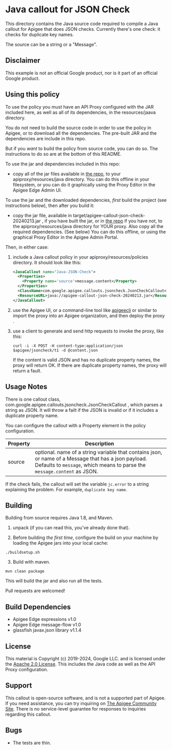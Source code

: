 # Java callout for JSON Check

This directory contains the Java source code required to compile a Java callout
for Apigee that does JSON checks. Currently there's one check: it checks for duplicate key names.

The source can be a string or a "Message".


## Disclaimer

This example is not an official Google product, nor is it part of an official Google product.


## Using this policy

To use the policy you must have an API Proxy configured with the JAR included
here, as well as all of its dependencies, in the resources/jaava directory.

You do not need to build the source code in order to use the policy in Apigee,
or to download all the dependencies. The pre-built JAR and the dependencies are
include in this repo.

But if you _want_ to build the policy from source code, you can do so.
The instructions to do so are at the bottom of this README.


To use the jar and dependencies included in this repo:

* copy all of the jar files available in [the
  repo](bundle/apiproxy/resources/java/), to your apiproxy/resources/java
  directory. You can do this offline in your filesystem, or you can do it
  graphically using the Proxy Editor in the Apigee Edge Admin UI.

To use the jar and the downloaded dependencies, _first_ build the project (see
instructions below), then after you build it:

* copy the jar file, available in target/apigee-callout-json-check-20240213.jar , if
  you have built the jar, or in [the
  repo](bundle/apiproxy/resources/java/apigee-callout-json-check-20240213.jar) if
  you have not, to the apiproxy/resources/java directory for YOUR proxy. Also copy all the
  required dependencies. (See below) You can do this offline, or using the
  graphical Proxy Editor in the Apigee Admin Portal.


Then, in either case:

1. include a Java callout policy in your
   apiproxy/resources/policies directory. It should look
   like this:
   ```xml
   <JavaCallout name="Java-JSON-Check">
     <Properties>
       <Property name='source'>message.content</Property>
     </Properties>
     <ClassName>com.google.apigee.callouts.jsoncheck.JsonCheckCallout</ClassName>
     <ResourceURL>java://apigee-callout-json-check-20240213.jar</ResourceURL>
   </JavaCallout>
   ```

5. use the Apigee UI, or a command-line tool like [apigeecli](https://github.com/apigee/apigeecli) or similar to
   import the proxy into an Apigee organization, and then deploy the proxy .

6. use a client to generate and send http requests to invoke the proxy, like this:
   ```
   curl -i -X POST -H content-type:application/json $apigee/jsoncheck/t1 -d @content.json
   ```
   If the content is valid JSON and has no duplicate property names, the proxy will return OK.
   If there are duplicate property names, the proxy will return a fault.


## Usage Notes

There is one callout class, com.google.apigee.callouts.jsoncheck.JsonCheckCallout ,
which parses a string as JSON. It will throw a failt if the JSON is invalid or if it includes
a duplicate property name.


You can configure the callout with a Property element in the policy
configuration.

| Property             | Description                                                                                                      |
|----------------------|------------------------------------------------------------------------------------------------------------------|
| source               | optional. name of a string variable that contains json, or name of a Message that has a json payload. Defaults to `message`, which means to parse the `message.content` as JSON.     |


If the check fails, the callout will set the variable `jc.error` to a string explaining the problem.  For example, `duplicate key name`. 


## Building

Building from source requires Java 1.8, and Maven.

1. unpack (if you can read this, you've already done that).

2. Before building _the first time_, configure the build on your machine by loading the Apigee jars into your local cache:
  ```
  ./buildsetup.sh
  ```

3. Build with maven.
  ```
  mvn clean package
  ```
  This will build the jar and also run all the tests.


Pull requests are welcomed!


## Build Dependencies

- Apigee Edge expressions v1.0
- Apigee Edge message-flow v1.0
- glassfish javax.json library v1.1.4


## License

This material is Copyright (c) 2019-2024, Google LLC.  and is licensed under
the [Apache 2.0 License](LICENSE). This includes the Java code as well
as the API Proxy configuration.


## Support

This callout is open-source software, and is not a supported part of Apigee.
If you need assistance, you can try inquiring on
[The Apigee Community Site](https://www.googlecloudcommunity.com/gc/Apigee/bd-p/cloud-apigee).
There is no service-level guarantee for responses to inquiries regarding this callout.


## Bugs

* The tests are thin.
